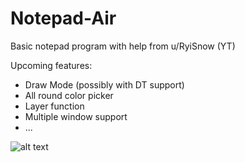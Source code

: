 # Notepad-Air
Basic notepad program with help from u/RyiSnow (YT)

Upcoming features:

- Draw Mode (possibly with DT support)
- All round color picker
- Layer function
- Multiple window support
- ...


![alt text](https://github.com/ademayari/Notepad-Air/blob/main/screenshot.png?raw=true)

